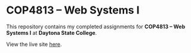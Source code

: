# COP4813 – Web Systems I

This repository contains my completed assignments for
**COP4813 – Web Systems I** at **Daytona State College**.

View the live site [here].

[here]: https://cop4813.kuehn.foo
